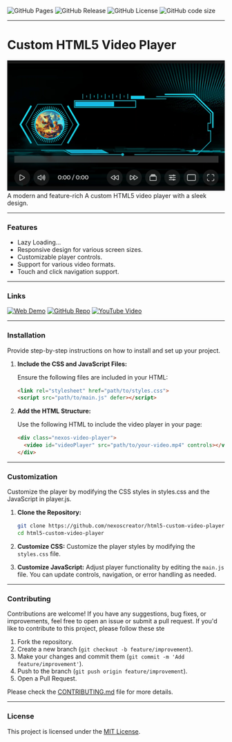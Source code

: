 ![GitHub Pages](https://img.shields.io/github/deployments/nexoscreator/html5-custom-video-player/github-pages.svg?style=flat-square&color=cyan)
![GitHub Release](https://img.shields.io/github/v/release/nexoscreator/html5-custom-video-player.svg?style=flat-square&color=cyan)
![GitHub License](https://img.shields.io/github/license/nexoscreator/html5-custom-video-player.svg?style=flat-square&color=cyan)
![GitHub code size](https://img.shields.io/github/languages/code-size/nexoscreator/html5-custom-video-player.svg?style=flat-square&color=cyan)

---

# Custom HTML5 Video Player
![image](preview.png)
A modern and feature-rich A custom HTML5 video player with a sleek design.

---

### Features

- Lazy Loading...
- Responsive design for various screen sizes.
- Customizable player controls.
- Support for various video formats.
- Touch and click navigation support.

---

### Links

[![Web Demo](https://img.shields.io/badge/Web-Demo-blue?style=for-the-badge&logo=google-chrome)](https://nexoscreator.github.io/html5-custom-video-player)
[![GitHub Repo](https://img.shields.io/badge/GitHub-Repo-green?style=for-the-badge&logo=github)](https://github.com/nexoscreator/html5-custom-video-player)
[![YouTube Video](https://img.shields.io/badge/YouTube-Video-red?style=for-the-badge&logo=youtube)](https://youtu.be/rMnDe0iEGRs?si=B2viVesOhHYusbBG)

---

### Installation

Provide step-by-step instructions on how to install and set up your project.

1. **Include the CSS and JavaScript Files:**

   Ensure the following files are included in your HTML:

   ```html
   <link rel="stylesheet" href="path/to/styles.css">
   <script src="path/to/main.js" defer></script>
   ```

2. **Add the HTML Structure:**

   Use the following HTML to include the video player in your page:

   ```html
   <div class="nexos-video-player">
     <video id="videoPlayer" src="path/to/your-video.mp4" controls></video>
   </div>
   ```

---

### Customization

Customize the player by modifying the CSS styles in styles.css and the JavaScript in player.js.

1. **Clone the Repository:**
   ```bash
   git clone https://github.com/nexoscreator/html5-custom-video-player.git
   cd html5-custom-video-player
   ```

2. **Customize CSS:**
Customize the player styles by modifying the `styles.css` file.
3.  **Customize JavaScript:**
Adjust player functionality by editing the `main.js` file. You can update controls, navigation, or error handling as needed.

---

### Contributing
Contributions are welcome! If you have any suggestions, bug fixes, or improvements, feel free to open an issue or submit a pull request.
If you'd like to contribute to this project, please follow these ste

1. Fork the repository.
2. Create a new branch (`git checkout -b feature/improvement`).
3. Make your changes and commit them (`git commit -m 'Add feature/improvement'`).
4. Push to the branch (`git push origin feature/improvement`).
5. Open a Pull Request.

Please check the [CONTRIBUTING.md](CONTRIBUTING.md) file for more details.

---

### License

This project is licensed under the [MIT License](LICENSE).